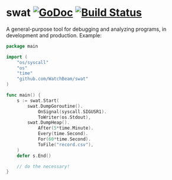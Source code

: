 # swat [![GoDoc](https://godoc.org/github.com/WatchBeam/swat?status.svg)](https://godoc.org/github.com/WatchBeam/swat) [![Build Status](https://travis-ci.org/WatchBeam/swat.svg)](https://travis-ci.org/WatchBeam/swat)

A general-purpose tool for debugging and analyzing programs, in development and production. Example:

```go
package main

import (
    "os/syscall"
    "os"
    "time"
    "github.com/WatchBeam/swat"
)

func main() {
    s := swat.Start(
        swat.DumpGoroutine().
            OnSignal(syscall.SIGUSR1).
            ToWriter(os.Stdout),
        swat.DumpHeap().
            After(5*time.Minute).
            Every(time.Second).
            For(60*time.Second).
            ToFile("record.csv"),
    )
    defer s.End()

    // do the necessary!
}

```
